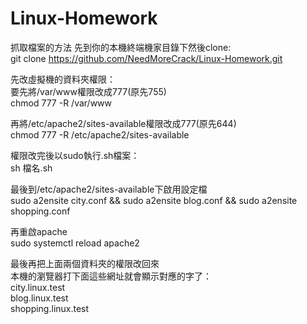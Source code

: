 # Linux-Homework
  
抓取檔案的方法 先到你的本機終端機家目錄下然後clone:  
git clone https://github.com/NeedMoreCrack/Linux-Homework.git   
  
先改虛擬機的資料夾權限：  
要先將/var/www權限改成777(原先755)  
chmod 777 -R /var/www  
  
再將/etc/apache2/sites-available權限改成777(原先644)  
chmod 777 -R /etc/apache2/sites-available  
  
權限改完後以sudo執行.sh檔案：  
sh 檔名.sh  
  
最後到/etc/apache2/sites-available下啟用設定檔  
sudo a2ensite city.conf && sudo a2ensite blog.conf && sudo a2ensite shopping.conf  
  
再重啟apache  
sudo systemctl reload apache2  
  
最後再把上面兩個資料夾的權限改回來  
本機的瀏覽器打下面這些網址就會顯示對應的字了：  
city.linux.test  
blog.linux.test  
shopping.linux.test  
